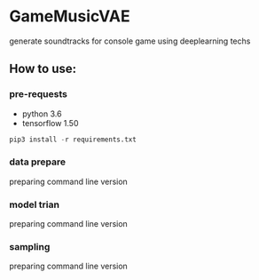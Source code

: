 # GameMusicVAE
generate soundtracks for console game using deeplearning techs

## How to use:
### pre-requests
* python 3.6
* tensorflow 1.50
```python    
pip3 install -r requirements.txt
```
### data prepare
preparing command line version
### model trian
preparing command line version
### sampling
preparing command line version
